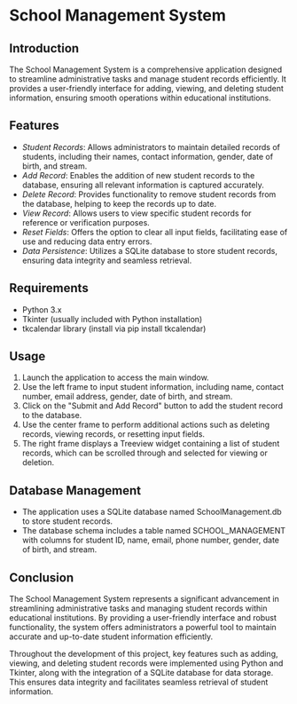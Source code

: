 # School Management System

## Introduction
The School Management System is a comprehensive application designed to streamline administrative tasks and manage student records efficiently. It provides a user-friendly interface for adding, viewing, and deleting student information, ensuring smooth operations within educational institutions.

## Features
- *Student Records*: Allows administrators to maintain detailed records of students, including their names, contact information, gender, date of birth, and stream.
- *Add Record*: Enables the addition of new student records to the database, ensuring all relevant information is captured accurately.
- *Delete Record*: Provides functionality to remove student records from the database, helping to keep the records up to date.
- *View Record*: Allows users to view specific student records for reference or verification purposes.
- *Reset Fields*: Offers the option to clear all input fields, facilitating ease of use and reducing data entry errors.
- *Data Persistence*: Utilizes a SQLite database to store student records, ensuring data integrity and seamless retrieval.

## Requirements
- Python 3.x
- Tkinter (usually included with Python installation)
- tkcalendar library (install via pip install tkcalendar)

## Usage
1. Launch the application to access the main window.
2. Use the left frame to input student information, including name, contact number, email address, gender, date of birth, and stream.
3. Click on the "Submit and Add Record" button to add the student record to the database.
4. Use the center frame to perform additional actions such as deleting records, viewing records, or resetting input fields.
5. The right frame displays a Treeview widget containing a list of student records, which can be scrolled through and selected for viewing or deletion.

## Database Management
- The application uses a SQLite database named SchoolManagement.db to store student records.
- The database schema includes a table named SCHOOL_MANAGEMENT with columns for student ID, name, email, phone number, gender, date of birth, and stream.

## Conclusion

The School Management System represents a significant advancement in streamlining administrative tasks and managing student records within educational institutions. By providing a user-friendly interface and robust functionality, the system offers administrators a powerful tool to maintain accurate and up-to-date student information efficiently.

Throughout the development of this project, key features such as adding, viewing, and deleting student records were implemented using Python and Tkinter, along with the integration of a SQLite database for data storage. This ensures data integrity and facilitates seamless retrieval of student information.


